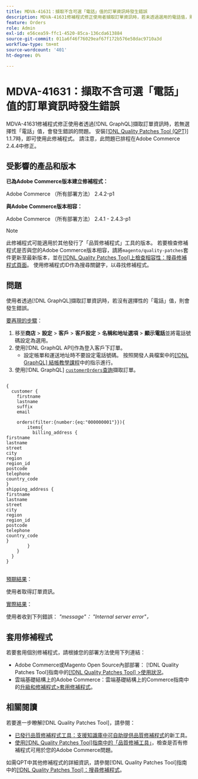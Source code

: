 ```yaml
---
title: MDVA-41631：擷取不含可選「電話」值的訂單資訊時發生錯誤
description: MDVA-41631修補程式修正使用者擷取訂單資訊時，若未透過選用的電話值，則會發生錯誤的問題。  [!DNL GraphQL]安裝[Quality Patches Tool (QPT)](https://experienceleague.adobe.com/en/docs/commerce-operations/tools/quality-patches-tool/quality-patches-tool-to-self-serve-quality-patches) 1.1.7時，即可使用此修補程式。 請注意，此問題已排程在Adobe Commerce 2.4.4中修正。
feature: Orders
role: Admin
exl-id: e56cea59-ffc1-4520-85ca-136cda613884
source-git-commit: 011a6f46f76029eaf67f172b576e58dac9710a3d
workflow-type: tm+mt
source-wordcount: '401'
ht-degree: 0%

---
```


# MDVA-41631：擷取不含可選「電話」值的訂單資訊時發生錯誤

MDVA-41631修補程式修正使用者透過[!DNL GraphQL]擷取訂單資訊時，若無選擇性「電話」值，會發生錯誤的問題。 安裝[[!DNL Quality Patches Tool (QPT)]](https://experienceleague.adobe.com/en/docs/commerce-operations/tools/quality-patches-tool/quality-patches-tool-to-self-serve-quality-patches) 1.1.7時，即可使用此修補程式。 請注意，此問題已排程在Adobe Commerce 2.4.4中修正。

## 受影響的產品和版本

**已為Adobe Commerce版本建立修補程式：**

Adobe Commerce （所有部署方法） 2.4.2-p1

**與Adobe Commerce版本相容：**

Adobe Commerce （所有部署方法） 2.4.1 - 2.4.3-p1

>[!NOTE]
>
>此修補程式可能適用於其他發行了「品質修補程式」工具的版本。 若要檢查修補程式是否與您的Adobe Commerce版本相容，請將`magento/quality-patches`套件更新至最新版本，並在[[!DNL Quality Patches Tool]上檢查相容性：搜尋修補程式頁面](https://experienceleague.adobe.com/en/docs/commerce-operations/tools/quality-patches-tool/quality-patches-tool-to-self-serve-quality-patches)。 使用修補程式ID作為搜尋關鍵字，以尋找修補程式。

## 問題

使用者透過[!DNL GraphQL]擷取訂單資訊時，若沒有選擇性的「電話」值，則會發生錯誤。

<u>要再現的步驟</u>：

1. 移至&#x200B;**商店** > **設定** > **客戶** > **客戶設定** > **名稱和地址選項** > **顯示電話**&#x200B;並將電話號碼設定為選用。
1. 使用[!DNL GraphQL API]作為登入客戶下訂單。
   * 設定帳單和運送地址時不要設定電話號碼。 按照開發人員檔案中的[[!DNL GraphQL] 結帳教學課程](https://developer.adobe.com/commerce/webapi/graphql/tutorials/checkout/)中的指示進行。
1. 使用[!DNL GraphQL] [`customerOrders`查詢](https://developer.adobe.com/commerce/webapi/graphql/schema/customer/queries/orders/)擷取訂單。

<pre>
<code class="language-graphql">
&lbrace;
  customer &lbrace;
    firstname
    lastname
    suffix
    email

    orders(filter:{number:{eq:"000000001"}})&lbrace;
        items&lbrace;
          billing_address &lbrace;
firstname
lastname
street
city
region
region_id
postcode
telephone
country_code
&rbrace;
shipping_address &lbrace;
firstname
lastname
street
city
region
region_id
postcode
telephone
country_code
&rbrace;
        &rbrace;
    &rbrace;
  &rbrace;
&rbrace;
</code>
</pre>

<u>預期結果</u>：

使用者取得訂單資訊。

<u>實際結果</u>：

使用者收到下列錯誤： *&quot;message&quot;： &quot;Internal server error&quot;，*

## 套用修補程式

若要套用個別修補程式，請根據您的部署方法使用下列連結：

* Adobe Commerce或Magento Open Source內部部署： [!DNL Quality Patches Tool]指南中的[[!DNL Quality Patches Tool] >使用狀況](/help/tools/quality-patches-tool/usage.md)。
* 雲端基礎結構上的Adobe Commerce：雲端基礎結構上的Commerce指南中的[升級和修補程式>套用修補程式](https://experienceleague.adobe.com/docs/commerce-cloud-service/user-guide/develop/upgrade/apply-patches.html)。

## 相關閱讀

若要進一步瞭解[!DNL Quality Patches Tool]，請參閱：

* [已發行品質修補程式工具：支援知識庫中可自助提供品質修補程式](https://experienceleague.adobe.com/en/docs/commerce-operations/tools/quality-patches-tool/quality-patches-tool-to-self-serve-quality-patches)的新工具。
* [使用[!DNL Quality Patches Tool]指南中的「品質修補工具」](/help/tools/quality-patches-tool/patches-available-in-qpt/check-patch-for-magento-issue-with-magento-quality-patches.md)，檢查是否有修補程式可用於您的Adobe Commerce問題。

如需QPT中其他修補程式的詳細資訊，請參閱[!DNL Quality Patches Tool]指南中的[[!DNL Quality Patches Tool]：搜尋修補程式](https://experienceleague.adobe.com/tools/commerce-quality-patches/index.html)。
